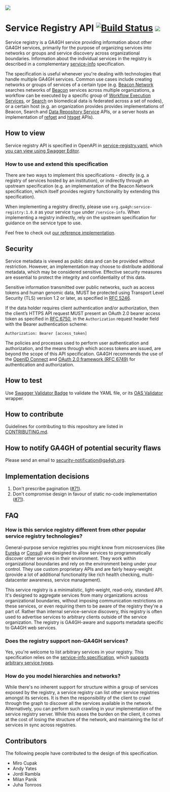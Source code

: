 ![](https://www.ga4gh.org/wp-content/themes/ga4gh-theme/gfx/GA-logo-horizontal-tag-RGB.svg)

# Service Registry API [![Build Status](https://travis-ci.org/ga4gh-discovery/ga4gh-service-registry.svg?branch=develop)](https://travis-ci.org/ga4gh-discovery/ga4gh-service-registry) [![](https://img.shields.io/badge/license-Apache%202-blue.svg)](https://raw.githubusercontent.com/ga4gh-discovery/ga4gh-service-registry/develop/LICENSE)

Service registry is a GA4GH service providing information about other GA4GH services, primarily for the purpose of organizing services into networks or groups and service discovery across organizational boundaries. Information about the individual services in the registry is described in a complementary [service-info](https://github.com/ga4gh-discovery/ga4gh-service-info) specification.

The specification is useful whenever you're dealing with technologies that handle multiple GA4GH services. Common use cases include creating networks or groups of services of a certain type (e.g. [Beacon Network](https://beacon-network.org/) searches networks of [Beacon](https://github.com/ga4gh-beacon/specification) services across multiple organizations, a workflow can be executed by a specific group of [Workflow Execution Services](https://github.com/ga4gh/workflow-execution-service-schemas), or [Search](https://github.com/ga4gh-discovery/ga4gh-discovery-search) on biomedical data is federated across a set of nodes), or a certain host (e.g. an organization provides provides implementations of Beacon, Search and [Data Repository Service](https://github.com/ga4gh/data-repository-service-schemas) APIs, or a server hosts an implementation of [refget](http://samtools.github.io/hts-specs/refget.html) and [htsget](http://samtools.github.io/hts-specs/htsget.html) APIs).

## How to view

Service registry API is specified in OpenAPI in [service-registry.yaml](./service-registry.yaml), which [you can view using Swagger Editor](https://editor.swagger.io/?url=https://raw.githubusercontent.com/ga4gh-discovery/ga4gh-service-registry/develop/service-registry.yaml).

### How to use and extend this specification

There are two ways to implement this specifications - directly (e.g. a registry of services hosted by an institution), or indirectly through an upstream specification (e.g. an implementation of the Beacon Network specification, which itself provides registry functionality by extending this specification).

When implementing a registry directly, please use `org.ga4gh:service-registry:1.0.0` as your service `type` under `/service-info`. When implementing a registry indirectly, rely on the upstream specification for guidance on the service type to use. 

Feel free to check out [our reference implementation](https://github.com/ga4gh-discovery/ga4gh-service-registry-impl).

## Security

Service metadata is viewed as public data and can be provided without restriction. However, an implementation may choose to distribute additional metadata, which may be considered sensitive. Effective security measures are essential to protect the integrity and confidentiality of this data.

Sensitive information transmitted over public networks, such as access tokens and human genomic data, MUST be protected using Transport Level Security (TLS) version 1.2 or later, as specified in [RFC 5246](https://tools.ietf.org/html/rfc5246).

If the data holder requires client authentication and/or authorization, then the client’s HTTPS API request MUST present an OAuth 2.0 bearer access token as specified in [RFC 6750](https://tools.ietf.org/html/rfc6750), in the `Authorization` request header field with the Bearer authentication scheme:

```
Authorization: Bearer [access_token]
```

The policies and processes used to perform user authentication and authorization, and the means through which access tokens are issued, are beyond the scope of this API specification. GA4GH recommends the use of the [OpenID Connect](https://openid.net/connect/) and [OAuth 2.0 framework (RFC 6749)](https://tools.ietf.org/html/rfc6749) for authentication and authorization.

## How to test

Use [Swagger Validator Badge](https://github.com/swagger-api/validator-badge) to validate the YAML file, or its [OAS Validator](https://github.com/mcupak/oas-validator) wrapper.

## How to contribute

Guidelines for contributing to this repository are listed in [CONTRIBUTING.md](CONTRIBUTING.md).

## How to notify GA4GH of potential security flaws

Please send an email to security-notification@ga4gh.org.

## Implementation decisions

1. Don't prescribe pagination ([#71](https://github.com/ga4gh-discovery/ga4gh-service-registry/issues/71)).
1. Don't compromise design in favour of static no-code implementation ([#71](https://github.com/ga4gh-discovery/ga4gh-service-registry/issues/71)).

## FAQ

### How is this service registry different from other popular service registry technologies?

General-purpose service registries you might know from microservices (like [Eureka](https://github.com/Netflix/eureka) or [Consul](https://www.hashicorp.com/products/consul/service-discovery)) are designed to allow services to programmatically discover other services in their environment. They work within organizational boundaries and rely on the environment being under your control. They use custom proprietary APIs and are fairly heavy-weight (provide a lot of additional functionality like rich health checking, multi-datacenter awareness, service management).

This service registry is a minimalistic, light-weight, read-only, standard API. It's designed to aggregate services from many organizations across organizational boundaries, without imposing communication restrictions on these services, or even requiring them to be aware of the registry they're a part of. Rather than internal service-service discovery, this registry is often used to advertise services to arbitrary clients outside of the service organization. The registry is GA4GH-aware and supports metadata specific to GA4GH web services.

### Does the registry support non-GA4GH services?

Yes, you're welcome to list arbitrary services in your registry. This specification relies on the [service-info specification](https://github.com/ga4gh-discovery/ga4gh-service-info), which [supports arbitrary service types](https://github.com/ga4gh-discovery/ga4gh-service-info#can-i-use-this-specification-with-my-custom-non-ga4gh-apis).

### How do you model hierarchies and networks?

While there's no inherent support for structure within a group of services exposed by the registry, a service registry can list other service registries amongst its services. It is then the responsibility of the client to crawl through the graph to discover all the services available in the network. Alternatively, you can perform such crawling in your implementation of the service registry server. While this eases the burden on the client, it comes at the cost of losing the structure of the network, and maintaining the list of services in sync across registries.   

## Contributors

The following people have contributed to the design of this specification.

- Miro Cupak
- Andy Yates
- Jordi Rambla
- Milan Panik
- Juha Tonroos
